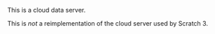 This is a cloud data server.

This is *not* a reimplementation of the cloud server used by Scratch 3.